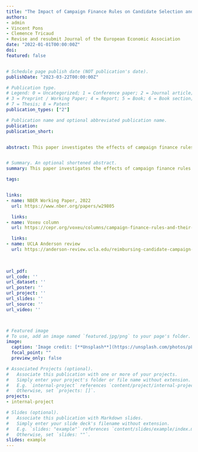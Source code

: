 ```yaml
---
title: "The Impact of Campaign Finance Rules on Candidate Selection and Electoral Outcomes: Evidence from France"
authors: 
- admin
- Vincent Pons
- Clemence Tricaud
- Revise and resubmit Journal of the European Economic Association
date: "2022-01-01T00:00:00Z"
doi: 
featured: false


# Schedule page publish date (NOT publication's date).
publishDate: "2023-03-22T00:00:00Z"

# Publication type.
# Legend: 0 = Uncategorized; 1 = Conference paper; 2 = Journal article;
# 3 = Preprint / Working Paper; 4 = Report; 5 = Book; 6 = Book section;
# 7 = Thesis; 8 = Patent
publication_types: ["2"]

# Publication name and optional abbreviated publication name.
publication: 
publication_short: 


abstract: This paper investigates the effects of campaign finance rules on electoral outcomes. In French departmental and municipal elections, candidates competing in districts above 9,000 inhabitants face spending limits and are eligible for public reimbursement if they obtain more than five percent of the votes. Using an RDD around the population threshold, we find that these rules increase competitiveness and benefit the runner-up of the previous race as well as new candidates, in departmental elections, while leaving the polarization and representativeness of the results unaffected. Incumbents are less likely to get reelected because they are less likely to run and obtain a lower vote share, conditional on running. These results appear to be driven by the reimbursement of campaign expenditures, not spending limits. We do not find such effects in municipal elections, which we attribute to the use of a proportional list system instead of plurality voting.


# Summary. An optional shortened abstract.
summary: This paper investigates the effects of campaign finance rules on electoral outcomes. In French departmental and municipal elections, candidates competing in districts above 9,000 inhabitants face spending limits and are eligible for public reimbursement if they obtain more than five percent of the votes. Using an RDD around the population threshold, we find that these rules increase competitiveness and benefit the runner-up of the previous race as well as new candidates, in departmental elections, while leaving the polarization and representativeness of the results unaffected. Incumbents are less likely to get reelected because they are less likely to run and obtain a lower vote share, conditional on running. These results appear to be driven by the reimbursement of campaign expenditures, not spending limits. We do not find such effects in municipal elections, which we attribute to the use of a proportional list system instead of plurality voting.

tags: 


links: 
- name: NBER Working Paper, 2022
  url: https://www.nber.org/papers/w29805

  links: 
- name: Voxeu column
  url: https://cepr.org/voxeu/columns/campaign-finance-rules-and-their-effects-election-outcomes

  links: 
- name: UCLA Anderson review
  url: https://anderson-review.ucla.edu/reimbursing-candidate-campaign-contributions-makes-elections-more-competitive/

  
  
url_pdf: 
url_code: ''
url_dataset: ''
url_poster: ''
url_project: ''
url_slides: ''
url_source: ''
url_video: ''



# Featured image
# To use, add an image named `featured.jpg/png` to your page's folder. 
image:
  caption: 'Image credit: [**Unsplash**](https://unsplash.com/photos/pLCdAaMFLTE)'
  focal_point: ""
  preview_only: false

# Associated Projects (optional).
#   Associate this publication with one or more of your projects.
#   Simply enter your project's folder or file name without extension.
#   E.g. `internal-project` references `content/project/internal-project/index.md`.
#   Otherwise, set `projects: []`.
projects:
- internal-project

# Slides (optional).
#   Associate this publication with Markdown slides.
#   Simply enter your slide deck's filename without extension.
#   E.g. `slides: "example"` references `content/slides/example/index.md`.
#   Otherwise, set `slides: ""`.
slides: example
---
```

